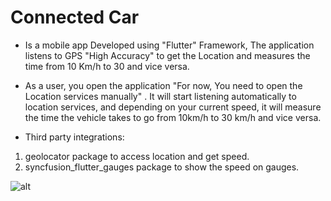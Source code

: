 # Connected Car

- Is a mobile app Developed using "Flutter" Framework, The application listens to GPS "High Accuracy" to get the Location and measures the time from 10 Km/h to 30 and vice versa.

- As a user, you open the application "For now, You need to open the Location services manually" .
It will start listening automatically to location services, and depending on your current speed, it will measure the time the vehicle takes to go from 10km/h to 30 km/h and vice versa.

- Third party integrations:

1.	geolocator package to access location and get speed.
2.	syncfusion_flutter_gauges package to show the speed on gauges.

![alt ](https://i.ibb.co/fqM9ZM7/Screenshot-1592737603.png)

